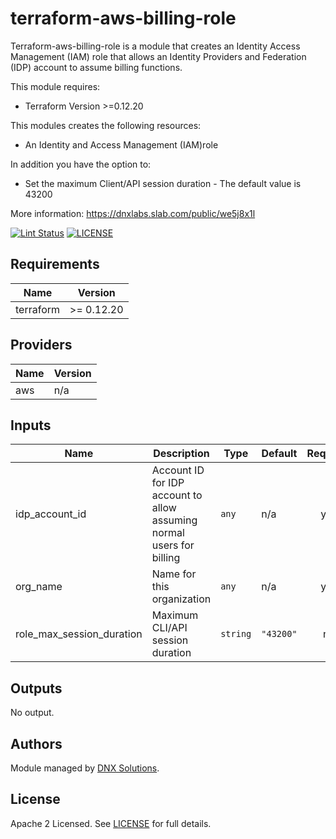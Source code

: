 # terraform-aws-billing-role

Terraform-aws-billing-role is a module that creates an Identity Access Management (IAM) role that allows an Identity Providers and Federation (IDP) account to assume billing functions.

This module requires:
 * Terraform Version >=0.12.20

This modules creates the following resources:

- An Identity and Access Management (IAM)role 

In addition you have the option to:

 -  Set the maximum Client/API session duration - The default value is 43200
 
More information: https://dnxlabs.slab.com/public/we5j8x1l


[![Lint Status](https://github.com/DNXLabs/terraform-aws-billing-role/workflows/Lint/badge.svg)](https://github.com/DNXLabs/terraform-aws-billing-role/actions)
[![LICENSE](https://img.shields.io/github/license/DNXLabs/terraform-aws-billing-role)](https://github.com/DNXLabs/terraform-aws-billing-role/blob/master/LICENSE)

<!--- BEGIN_TF_DOCS --->

## Requirements

| Name | Version |
|------|---------|
| terraform | >= 0.12.20 |

## Providers

| Name | Version |
|------|---------|
| aws | n/a |

## Inputs

| Name | Description | Type | Default | Required |
|------|-------------|------|---------|:--------:|
| idp\_account\_id | Account ID for IDP account to allow assuming normal users for billing | `any` | n/a | yes |
| org\_name | Name for this organization | `any` | n/a | yes |
| role\_max\_session\_duration | Maximum CLI/API session duration | `string` | `"43200"` | no |

## Outputs

No output.

<!--- END_TF_DOCS --->

## Authors
Module managed by [DNX Solutions](https://github.com/DNXLabs).

## License
Apache 2 Licensed. See [LICENSE](https://github.com/DNXLabs/terraform-aws-billing-role/blob/master/LICENSE) for full details.